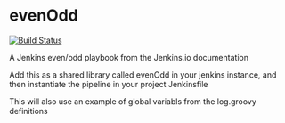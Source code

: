 # evenOdd
[![Build Status](http://34.66.51.233:90/buildStatus/icon?job=libraries)](http://34.66.51.233:90/job/libraries/)

A Jenkins even/odd playbook from the Jenkins.io documentation

Add this as a shared library called evenOdd in your jenkins
instance, and then instantiate the pipeline in your project Jenkinsfile

This will also use an example of global variabls from the log.groovy
definitions
